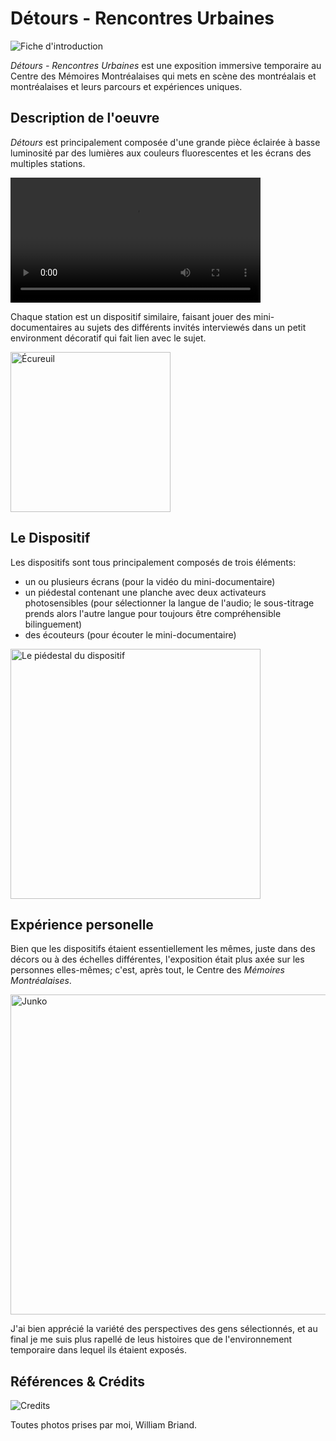 # Détours - Rencontres Urbaines

![Fiche d'introduction](./media/introduction.jpg)

*Détours - Rencontres Urbaines* est une exposition immersive temporaire au Centre des Mémoires Montréalaises qui mets en scène des montréalais et montréalaises et leurs parcours et expériences uniques.

## Description de l'oeuvre

*Détours* est principalement composée d'une grande pièce éclairée à basse luminosité par des lumières aux couleurs fluorescentes et les écrans des multiples stations.

<video src="./media/panorama.mp4" width="400" controls></video>

Chaque station est un dispositif similaire, faisant jouer des mini-documentaires au sujets des différents invités interviewés dans un petit environment décoratif qui fait lien avec le sujet.

<img alt="Écureuil" src="./media/ecureuil_2.jpg" width="256">

## Le Dispositif

Les dispositifs sont tous principalement composés de trois éléments:
- un ou plusieurs écrans (pour la vidéo du mini-documentaire)
- un piédestal contenant une planche avec deux activateurs photosensibles (pour sélectionner la langue de l'audio; le sous-titrage prends alors l'autre langue pour toujours être compréhensible bilinguement)
- des écouteurs (pour écouter le mini-documentaire)

<img src="./media/boite_joueur.jpg" width="400" alt="Le piédestal du dispositif"/>

## Expérience personelle

Bien que les dispositifs étaient essentiellement les mêmes, juste dans des décors ou à des échelles différentes, l'exposition était plus axée sur les personnes elles-mêmes; c'est, après tout, le Centre des *Mémoires Montréalaises*.

<img src="./media/junko_1.jpg" alt="Junko" width="512">

J'ai bien apprécié la variété des perspectives des gens sélectionnés, et au final je me suis plus rapellé de leus histoires que de l'environnement temporaire dans lequel ils étaient exposés.

## Références & Crédits

![Credits](./media/credits.jpg)

Toutes photos prises par moi, William Briand.
